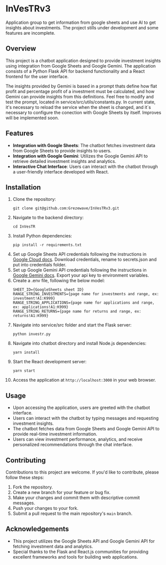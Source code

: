 # InVesTRv3
Application group to get information from google sheets and use AI to get insights about investments. The project stills under development and some features are incomplete.

## Overview
This project is a chatbot application designed to provide investment insights using integration from Google Sheets and Google Gemini. The application consists of a Python Flask API for backend functionality and a React frontend for the user interface.

The insights provided by Gemini is based in a prompt thats define how flat profit and percentage profit of a investment must be calculated, and how Gemini can provide insights from this definitions. Feel free to modify and test the prompt, located in service/src/utils/constants.py. In current state, it's necessary to reload the service when the sheet is changed, and it´s necessary to configure the conection with Google Sheets by itself. Improves will be implemented soon.

## Features
- **Integration with Google Sheets**: The chatbot fetches investment data from Google Sheets to provide insights to users.
- **Integration with Google Gemini**: Utilizes the Google Gemini API to retrieve detailed investment insights and analytics.
- **Interactive Chat Interface**: Users can interact with the chatbot through a user-friendly interface developed with React.

## Installation
1. Clone the repository:
   ```
   git clone git@github.com:Grezewave/InVesTRv3.git
   ```
2. Navigate to the backend directory:
   ```
   cd InVesTR
   ```
3. Install Python dependencies:
   ```
   pip install -r requirements.txt
   ```
4. Set up Google Sheets API credentials following the instructions in [Google Cloud docs](https://developers.google.com/sheets/api/quickstart/python?hl=pt-br). Download credentials, rename to secrets.json and put into credentials folder.
5. Set up Google Gemini API credentials following the instructions in [Google Gemini docs](https://ai.google.dev/gemini-api/docs/quickstart?hl=pt-br&_gl=1*iiivu*_up*MQ..&gclid=CjwKCAjw9IayBhBJEiwAVuc3fu5nCfvDVWPXbLvhT15etQN7YMyqkDg3NFBbBms5iBUHGEp21nPf6RoCFPAQAvD_BwE). Export your api key to environment variables.
6. Create a .env file, following the below model:
    ```
    SHEET_ID={GoogleSheets sheet ID}
    RANGE_STRING_INVESTMENTS={page name for investments and range, ex: investment!A1:K999}
    RANGE_STRING_APPLICATIONS={page name for applications and range, ex: applications!A1:K999}
    RANGE_STRING_RETURNS={page name for returns and range, ex: returns!A1:K999}
    ```
6. Navigate into service/src folder and start the Flask server:
   ```
   python investr.py
   ```
7. Navigate into chatbot directory and install Node.js dependencies:
   ```
   yarn install
   ```
9. Start the React development server:
   ```
   yarn start
   ```
10. Access the application at `http://localhost:3000` in your web browser.

## Usage
- Upon accessing the application, users are greeted with the chatbot interface.
- Users can interact with the chatbot by typing messages and requesting investment insights.
- The chatbot fetches data from Google Sheets and Google Gemini API to provide real-time investment information.
- Users can view investment performance, analytics, and receive personalized recommendations through the chat interface.

## Contributing
Contributions to this project are welcome. If you'd like to contribute, please follow these steps:
1. Fork the repository.
2. Create a new branch for your feature or bug fix.
3. Make your changes and commit them with descriptive commit messages.
4. Push your changes to your fork.
5. Submit a pull request to the main repository's `main` branch.

## Acknowledgements
- This project utilizes the Google Sheets API and Google Gemini API for fetching investment data and analytics.
- Special thanks to the Flask and React.js communities for providing excellent frameworks and tools for building web applications.
